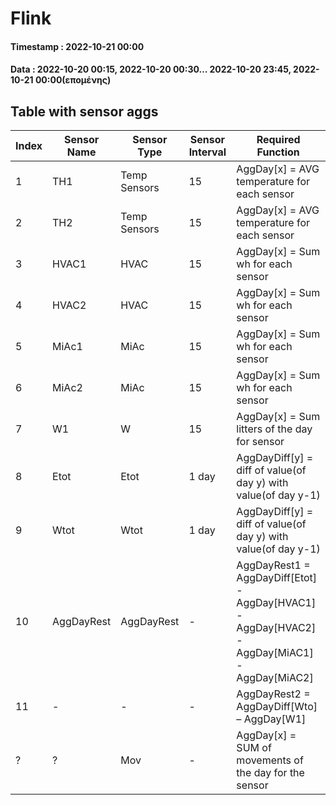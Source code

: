 
# Flink
#### Timestamp : 2022-10-21 00:00
#### Data : 2022-10-20 00:15, 2022-10-20 00:30… 2022-10-20 23:45, 2022-10-21 00:00(επομένης)
## Table with sensor aggs
|Index|Sensor Name|Sensor Type| Sensor Interval| Required Function|
| ---| --- | --- | --- | ---|
|1 |TH1 | Temp Sensors| 15 | AggDay[x] = AVG temperature for each sensor |
|2|TH2 | Temp Sensors| 15 | AggDay[x] = AVG temperature for each sensor |
|3 | HVAC1| HVAC | 15 | AggDay[x] = Sum wh for each sensor |
|4 | HVAC2| HVAC | 15 | AggDay[x] = Sum wh for each sensor |
|5 | MiAc1| MiAc | 15 | AggDay[x] = Sum wh for each sensor|
|6 | MiAc2| MiAc | 15 | AggDay[x] = Sum wh for each sensor|
|7| W1 | W | 15 | AggDay[x] = Sum litters of the day for sensor |
|8 | Etot | Etot | 1 day | AggDayDiff[y] = diff of value(of day y) with value(of day y-1)|
|9|Wtot |Wtot | 1 day | AggDayDiff[y] =  diff of value(of day y) with value(of day y-1) |
|10 |AggDayRest| AggDayRest | -| AggDayRest1 = AggDayDiff[Etot] - AggDay[HVAC1] - AggDay[HVAC2] - AggDay[MiAC1] - AggDay[MiAC2] |
|11| - | - | - | AggDayRest2 = AggDayDiff[Wto] – AggDay[W1] |
|?|?| Mov|  - | AggDay[x] = SUM of movements of the day for the sensor|
